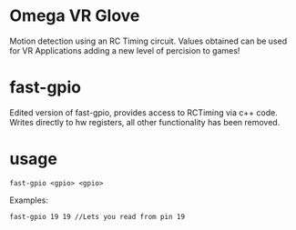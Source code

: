 # Omega VR Glove
Motion detection using an RC Timing circuit. Values obtained can be used for VR Applications adding a new level of percision to games!


# fast-gpio
Edited version of fast-gpio, provides access to RCTiming via c++ code. Writes directly to hw registers, all other functionality has been removed. 

# usage

    fast-gpio <gpio> <gpio>

Examples:

    fast-gpio 19 19 //Lets you read from pin 19
